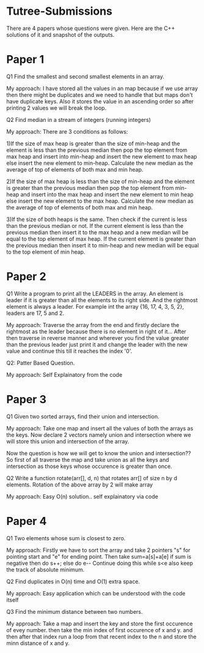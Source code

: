 # Tutree-Submissions
There are 4 papers whose questions were given. Here are the C++ solutions of it and snapshot of the outputs.
# Paper 1

Q1 Find the smallest and second smallest elements in an array.

My approach: I have stored all the values in an map because if we use array then there might be duplicates and we need to handle that but maps don't have duplicate keys. Also it stores the value in an ascending order so after printing 2 values we will break the loop.

Q2 Find median in a stream of integers (running integers)

My approach: There are 3 conditions as follows:

1)If the size of max heap is greater than the size of min-heap and the element is less than the previous median then pop the top element from max heap and insert into min-heap and insert the new element to max heap else insert the new element to min-heap. Calculate the new median as the average of top of elements of both max and min heap.

2)If the size of max heap is less than the size of min-heap and the element is greater than the previous median then pop the top element from min-heap and insert into the max heap and insert the new element to min heap else insert the new element to the max heap. Calculate the new median as the average of top of elements of both max and min heap.

3)If the size of both heaps is the same. Then check if the current is less than the previous median or not. If the current element is less than the previous median then insert it to the max heap and a new median will be equal to the top element of max heap. If the current element is greater than the previous median then insert it to min-heap and new median will be equal to the top element of min heap.


# Paper 2

Q1 Write a program to print all the LEADERS in the array. An element is leader if it is greater than all the elements to its right side. And the rightmost element is always a leader. For example int the array {16, 17, 4, 3, 5, 2}, leaders are 17, 5 and 2.


My approach: Traverse the array from the end and firstly declare the rightmost as the leader because there is no element in right of it...
After then traverse in reverse manner and wherever you find the value greater than the previous leader just print it and change the leader with the new value and continue this till it reaches the index '0'.

Q2: Patter Based Question.

My approach: Self Explainatory from the code 

# Paper 3

Q1 Given two sorted arrays, find their union and intersection.

My approach: Take one map and insert all the values of both the arrays as the keys. Now declare 2 vectors namely union and intersection where we will store this union and intersection of the array.

Now the question is how we will get to know the union and intersection??
So first of all traverse the map and take union as all the keys and intersection as those keys whose occurence is greater than once.


Q2 Write a function rotate(arr[], d, n) that rotates arr[] of size n by d elements.
Rotation of the above array by 2 will make array

My approach: Easy O(n) solution.. self explainatory via code

# Paper 4

Q1 Two elements whose sum is closest to zero.

My approach: Firstly we have to sort the array and take 2 pointers "s" for pointing start and "e" for ending point.
Then take sum=a[s]+a[e]
if sum is negative then do s++;
else do e--
Continue doing this while s<e
also keep the track of absolute minimum.

Q2 Find duplicates in O(n) time and O(1) extra space.
      
My approach: Easy application which can be understood with the code itself
                              
   
Q3 Find the minimum distance between two numbers.

My approach: Take a map and insert the key and store the first occurence of evey number. then take the min index of first occurence of x and y. and then after that index run a loop from that recent index to the n and store the minn distance of x and y.          
